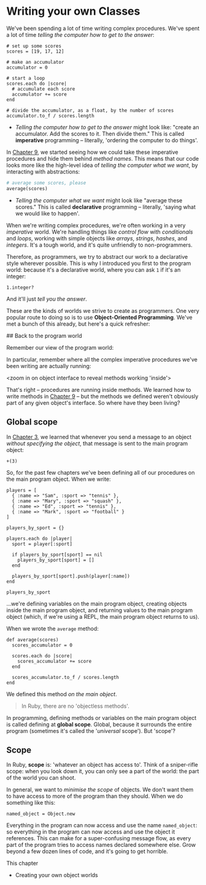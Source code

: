 # Writing your own Classes

We've been spending a lot of time writing complex procedures. We've spent a lot of time _telling the computer how to get to the answer_:

```eval-ruby
# set up some scores
scores = [19, 17, 12]

# make an accumulator
accumulator = 0

# start a loop
scores.each do |score|
  # accumulate each score
  accumulator += score
end

# divide the accumulator, as a float, by the number of scores
accumulator.to_f / scores.length
```

- _Telling the computer how to get to the answer_ might look like: "create an accumulator. Add the scores to it. Then divide them." This is called **imperative** programming – literally, 'ordering the computer to do things'.

In [Chapter 9](../chapter9/README.md), we started seeing how we could take these imperative procedures and hide them behind _method names_. This means that our code looks more like the high-level idea of _telling the computer what we want_, by interacting with abstractions:

```ruby
# average some scores, please
average(scores)
```

- _Telling the computer what we want_ might look like "average these scores." This is called **declarative** programming – literally, 'saying what we would like to happen'.

When we're writing complex procedures, we're often working in a very _imperative_ world. We're handling things like _control flow_ with _conditionals_ and _loops_, working with simple objects like _arrays_, _strings_, _hashes_, and _integers_. It's a tough world, and it's quite unfriendly to non-programmers.

Therefore, as programmers, we try to abstract our work to a declarative style wherever possible. This is why I introduced you first to the program world: because it's a declarative world, where you can ask `1` if it's an integer:

```eval-ruby
1.integer?
```

And it'll just _tell you the answer_.

These are the kinds of worlds we strive to create as programmers. One very popular route to doing so is to use **Object-Oriented Programming**. We've met a bunch of this already, but here's a quick refresher:

## Back to the program world

Remember our view of the program world:

<objects interacting in the program world>

In particular, remember where all the complex imperative procedures we've been writing are actually running:

<zoom in on object interface to reveal methods working 'inside'>

That's right – procedures are running inside methods. We learned how to write methods in [Chapter 9](../chapter9/README.md) – but the methods we defined weren't obviously part of any given object's interface. So where have they been living?

## Global scope

In [Chapter 3](../chapter3/README.md), we learned that whenever you send a message to an object _without specifying the object_, that message is sent to the main program object:

```eval-ruby
+(3)
```

So, for the past few chapters we've been defining all of our procedures on the main program object. When we write:

```eval-ruby
players = [
  { :name => "Sam", :sport => "tennis" },
  { :name => "Mary", :sport => "squash" },
  { :name => "Ed", :sport => "tennis" },
  { :name => "Mark", :sport => "football" }
]

players_by_sport = {}

players.each do |player|
  sport = player[:sport]

  if players_by_sport[sport] == nil
    players_by_sport[sport] = []
  end

  players_by_sport[sport].push(player[:name])
end

players_by_sport
```

...we're defining variables on the main program object, creating objects inside the main program object, and returning values to the main program object (which, if we're using a REPL, the main program object returns to us). 

When we wrote the `average` method:

```eval-ruby
def average(scores)
  scores_accumulator = 0

  scores.each do |score|
    scores_accumulator += score
  end

  scores_accumulator.to_f / scores.length
end
```

We defined this method _on the main object_.

> In Ruby, there are no 'objectless methods'.

In programming, defining methods or variables on the main program object is called defining at **global scope**. Global, because it surrounds the entire program (sometimes it's called the '_universal_ scope'). But 'scope'?

## Scope

In Ruby, **scope** is: 'whatever an object has access to'. Think of a sniper-rifle scope: when you look down it, you can only see a part of the world: the part of the world you can shoot.

In general, we want to _minimise the scope_ of objects. We don't want them to have access to more of the program than they should. When we do something like this:

```eval-ruby
named_object = Object.new
```

Everything in the program can now access and use the name `named_object`: so everything in the program can now access and use the object it references. This can make for a super-confusing message flow, as every part of the program tries to access names declared somewhere else. Grow beyond a few dozen lines of code, and it's going to get horrible.

This chapter

* Creating your own object worlds